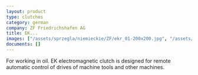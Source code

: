 ```yaml
---
layout: product
type: clutches
category: german
company: ZF Friedrichshafen AG
title: EK...
images: ["/assets/sprzegla/niemieckie/ZF/ekr_01-200x200.jpg", "/assets/sprzegla/niemieckie/ZF/ekr_02-200x200.jpg"]
documents: []
---
```

For working in oil. EK electromagnetic clutch is designed for remote automatic control of drives of machine tools and other machines.
